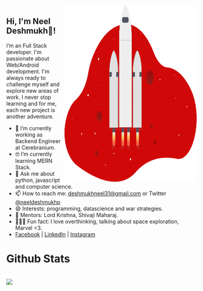 <!--
**neel-desh/neel-desh** is a ✨ _special_ ✨ repository because its `README.md` (this file) appears on your GitHub profile.

Here are some ideas to get you started:

- 🔭 I’m currently working on ...
- 🌱 I’m currently learning ...
- 👯 I’m looking to collaborate on ...
- 🤔 I’m looking for help with ...
- 💬 Ask me about ...
- 📫 How to reach me: ...
- 😄 Pronouns: ...
- ⚡ Fun fact: ...
-->

<img align="right" src="https://github.com/neel-desh/neel-desh/blob/main/neeldeshmukh.svg" alt="Illustration of Space Rocket, Space Travelling is Dream <3" width=350px height=465px/>

  ## Hi, I'm Neel Deshmukh👋!
   I’m an Full Stack developer.
   I'm passionate about Web/Android development.
   I'm always ready to challenge myself and explore new areas of work.
   I never stop learning and for me, each new project is another adventure.
   
- 📱  I’m currently working as Backend Engineer at Cerebranium.
- 🤓 I’m currently learning MERN Stack.
- 💬 Ask me about python, javascript and computer science.
- 📫 How to reach me: deshmukhneel31@gmail.com or Twitter [@neeldeshmukhp](twitter.com/neeldeshmukhp)
- 😄 Interests: programming, datascience and war strategies. 
- 🌱 Mentors: Lord Krishna, Shivaji Maharaj.
- 🚴🏽‍♀️  Fun fact: I love overthinking, talking about space exploration, Marvel <3.
- [Facebook](https://www.facebook.com/Neeldeshmukhpatil) | [LinkedIn](https://www.linkedin.com/in/neeldeshmukh) | [Instagram](https://www.instagram.com/neeldeshmukhp/)

# Github Stats
<br>
<img src="https://github-readme-stats.vercel.app/api?username=neel-desh&show_icons=true&title_color=fff&icon_color=79ff97&text_color=9f9f9f&bg_color=151515" />

